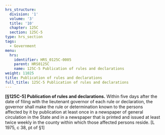 ```yaml
---
hrs_structure:
  division: '1'
  volume: '3'
  title: '10'
  chapter: 125C
  section: 125C-5
type: hrs_section
tags:
  - Government
menu:
  hrs:
    identifier: HRS_0125C-0005
    parent: HRS0125C
    name: 125C-5 Publication of rules and declarations
weight: 11025
title: Publication of rules and declarations
full_title: 125C-5 Publication of rules and declarations
---
```

**[§125C-5] Publication of rules and declarations.** Within five days after the date of filing with the lieutenant governor of each rule or declaration, the governor shall make the rule or determination known to the persons affected by it by publication at least once in a newspaper of general circulation in the State and in a newspaper that is printed and issued at least twice weekly in the county within which those affected persons reside. [L 1975, c 38, pt of §1]